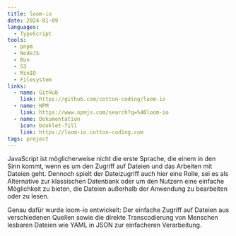 ```yaml
---
title: loom-io
date: 2024-01-09
languages:
  - TypeScript
tools:
  - pnpm
  - NodeJS
  - Bun
  - S3
  - MinIO
  - Filesystem
links:
  - name: GitHub
    link: https://github.com/cotton-coding/loom-io
  - name: NPM
    link: https://www.npmjs.com/search?q=%40loom-io
  - name: Dokumentation
    icon: booklet-fill
    link: https://loom-io.cotton-coding.com
tags: project
---
```


JavaScript ist möglicherweise nicht die erste Sprache, die einem in den Sinn kommt, wenn es um den Zugriff auf Dateien und das Arbeiten mit Dateien geht. Dennoch spielt der Dateizugriff auch hier eine Rolle, sei es als Alternative zur klassischen Datenbank oder um den Nutzern eine einfache Möglichkeit zu bieten, die Dateien außerhalb der Anwendung zu bearbeiten oder zu lesen.

Genau dafür wurde loom-io entwickelt: Der einfache Zugriff auf Dateien aus verschiedenen Quellen sowie die direkte Transcodierung von Menschen lesbaren Dateien wie YAML in JSON zur einfacheren Verarbeitung.
